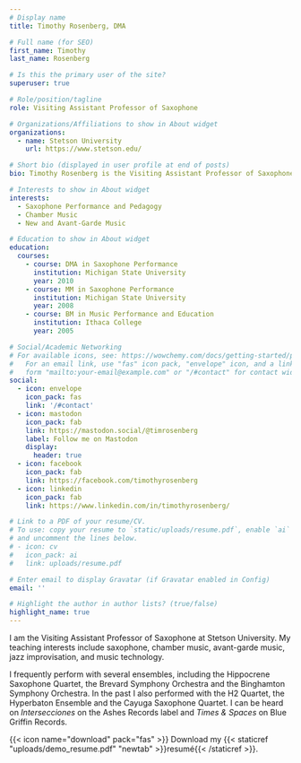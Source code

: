 ```yaml
---
# Display name
title: Timothy Rosenberg, DMA

# Full name (for SEO)
first_name: Timothy
last_name: Rosenberg

# Is this the primary user of the site?
superuser: true

# Role/position/tagline
role: Visiting Assistant Professor of Saxophone

# Organizations/Affiliations to show in About widget
organizations:
  - name: Stetson University
    url: https://www.stetson.edu/

# Short bio (displayed in user profile at end of posts)
bio: Timothy Rosenberg is the Visiting Assistant Professor of Saxophone at Stetson University.

# Interests to show in About widget
interests:
  - Saxophone Performance and Pedagogy
  - Chamber Music
  - New and Avant-Garde Music

# Education to show in About widget
education:
  courses:
    - course: DMA in Saxophone Performance
      institution: Michigan State University
      year: 2010
    - course: MM in Saxophone Performance
      institution: Michigan State University
      year: 2008
    - course: BM in Music Performance and Education
      institution: Ithaca College
      year: 2005

# Social/Academic Networking
# For available icons, see: https://wowchemy.com/docs/getting-started/page-builder/#icons
#   For an email link, use "fas" icon pack, "envelope" icon, and a link in the
#   form "mailto:your-email@example.com" or "/#contact" for contact widget.
social:
  - icon: envelope
    icon_pack: fas
    link: '/#contact'
  - icon: mastodon
    icon_pack: fab
    link: https://mastodon.social/@timrosenberg
    label: Follow me on Mastodon
    display:
      header: true
  - icon: facebook
    icon_pack: fab
    link: https://facebook.com/timothyrosenberg
  - icon: linkedin
    icon_pack: fab
    link: https://www.linkedin.com/in/timothyrosenberg/

# Link to a PDF of your resume/CV.
# To use: copy your resume to `static/uploads/resume.pdf`, enable `ai` icons in `params.yaml`,
# and uncomment the lines below.
# - icon: cv
#   icon_pack: ai
#   link: uploads/resume.pdf

# Enter email to display Gravatar (if Gravatar enabled in Config)
email: ''

# Highlight the author in author lists? (true/false)
highlight_name: true
---
```


I am the Visiting Assistant Professor of Saxophone at Stetson University. My teaching interests include saxophone, chamber music, avant-garde music, jazz improvisation, and music technology.

I frequently perform with several ensembles, including the Hippocrene Saxophone Quartet, the Brevard Symphony Orchestra and the Binghamton Symphony Orchestra. In the past I also performed with the H2 Quartet, the Hyperbaton Ensemble and the Cayuga Saxophone Quartet. I can be heard on _Intersecciones_ on the Ashes Records label and _Times & Spaces_ on Blue Griffin Records.

{{< icon name="download" pack="fas" >}} Download my {{< staticref "uploads/demo_resume.pdf" "newtab" >}}resumé{{< /staticref >}}.

